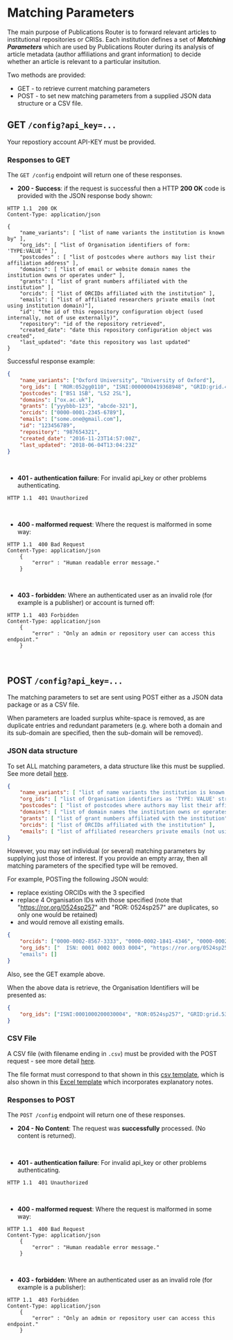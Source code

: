 # Matching Parameters
The main purpose of Publications Router is to forward relevant articles to institutional repositories or CRISs. Each institution defines a set of ***Matching Parameters*** which are used by Publications Router during its analysis of article metadata (author affiliations and grant information) to decide whether an article is relevant to a particular insitution.  

Two methods are provided:
* GET - to retrieve current matching parameters
* POST - to set new matching parameters from a supplied JSON data structure or a CSV file.

## GET `/config?api_key=...`

Your repostiory account API-KEY must be provided. 

### Responses to GET

The `GET /config` endpoint will return one of these responses.

* **200 - Success**: if the request is successful then a HTTP **200 OK** code is provided with the JSON response body shown:

```
HTTP 1.1  200 OK
Content-Type: application/json

{
    "name_variants": [ "list of name variants the institution is known by" ],
    "org_ids": [ "list of Organisation identifiers of form: 'TYPE:VALUE'" ],
    "postcodes" : [ "list of postcodes where authors may list their affiliation address" ],
    "domains": [ "list of email or website domain names the institution owns or operates under" ],
    "grants": [ "list of grant numbers affiliated with the institution" ],
    "orcids": [ "list of ORCIDs affiliated with the institution" ],
    "emails": [ "list of affiliated researchers private emails (not using institution domain)"],
    "id": "the id of this repository configuration object (used internally, not of use externally)",
    "repository": "id of the repository retrieved",
    "created_date": "date this repository configuration object was created",
    "last_updated": "date this repository was last updated"
}
```

Successful response example: 
```json
{
    "name_variants": ["Oxford University", "University of Oxford"],
    "org_ids": [ "ROR:052gg0110", "ISNI:0000000419368948", "GRID:grid.4991.5"],
    "postcodes": ["BS1 1SB", "LS2 2SL"],
    "domains": ["ox.ac.uk"],
    "grants": ["yyybbb-123", "abcde-321"],
    "orcids": ["0000-0001-2345-6789"],
    "emails": ["some.one@gmail.com"],
    "id": "123456789",
    "repository": "987654321",
    "created_date": "2016-11-23T14:57:00Z",
    "last_updated": "2018-06-04T13:04:23Z"
}
```

&nbsp;
* **401 - authentication failure**: For invalid api_key or other problems authenticating.

```
HTTP 1.1  401 Unauthorized
```
&nbsp;
* **400 - malformed request**: Where the request is malformed in some way:

```
HTTP 1.1  400 Bad Request
Content-Type: application/json
    {
        "error" : "Human readable error message."
    }
```
&nbsp;
* **403 - forbidden**: Where an authenticated user as an invalid role (for example is a publisher) or account is turned off:

```
HTTP 1.1  403 Forbidden
Content-Type: application/json
    {
        "error" : "Only an admin or repository user can access this endpoint."
    }
```
&nbsp;
&nbsp;
## POST `/config?api_key=...`

The matching parameters to set are sent using POST either as a JSON data package or as a CSV file.

When parameters are loaded surplus white-space is removed, as are duplicate entries and redundant parameters (e.g. where both a domain and its sub-domain are specified, then the sub-domain will be removed).

### JSON data structure

To set ALL matching parameters, a data structure like this must be supplied.  See more detail [here](Config.md#json-submission).
```json
{
    "name_variants": [ "list of name variants the institution is known by" ],
    "org_ids": [ "list of Organisation identifiers as 'TYPE: VALUE' strings or URLs.  The following types are accepted: 'ROR', 'GRID', 'ISNI' (or 'ISN'), 'CROSSREF', 'RINGGOLD' (or 'RIN').  Identifiers supplied in URL format are converted and stored as 'Type:Value' format." ],
    "postcodes": [ "list of postcodes where authors may list their affiliation address" ],
    "domains": [ "list of domain names the institution owns or operates under" ],
    "grants": [ "list of grant numbers affiliated with the institution"] ,
    "orcids": [ "list of ORCIDs affiliated with the institution" ],
    "emails": [ "list of affiliated researchers private emails (not using institution domain)"],
}
```  

However, you may set individual (or several) matching parameters by supplying just those of interest.  If you provide an empty array, then all matching parameters of the specified type will be removed.  

For example, POSTing the following JSON would:
* replace existing ORCIDs with the 3 specified
* replace 4 Organisation IDs with those specified (note that "https://ror.org/0524sp257" and "ROR: 0524sp257" are duplicates, so only one would be retained)
* and would remove all existing emails.
```json
{
    "orcids": ["0000-0002-8567-3333", "0000-0002-1841-4346", "0000-0002-9377-555X"],
    "org_ids": ["  ISN: 0001 0002 0003 0004", "https://ror.org/0524sp257", "ROR: 0524sp257", "GRID: grid.5337.2", "https://api.crossref.org/funders/501100000883"]
    "emails": []
}
```
Also, see the GET example above. 

When the above data is retrieve, the Organisation Identifiers will be presented as:
```json
{
    "org_ids": ["ISNI:0001000200030004", "ROR:0524sp257", "GRID:grid.5337.2", "CROSSREF:501100000883"]
}
```

### CSV File
A CSV file (with filename ending in `.csv`) must be provided with the POST request - see more detail [here](Config.md#csv-submission).

The file format must correspond to that shown in this [csv template](http://pubrouter.jisc.ac.uk/static/csvtemplate.csv), which is also shown in this [Excel template](https://pubrouter.jisc.ac.uk/static/csvtemplate_router_matching_params_XLS_FORMAT.xlsx) which incorporates explanatory notes.

### Responses to POST

The `POST /config` endpoint will return one of these responses.

* **204 - No Content**: The request was **successfully** processed.  (No content is returned).

&nbsp;
* **401 - authentication failure**: For invalid api_key or other problems authenticating.

```
HTTP 1.1  401 Unauthorized
```
&nbsp;
* **400 - malformed request**: Where the request is malformed in some way:

```
HTTP 1.1  400 Bad Request
Content-Type: application/json
    {
        "error" : "Human readable error message."
    }
```
&nbsp;
* **403 - forbidden**: Where an authenticated user as an invalid role (for example is a publisher):

```
HTTP 1.1  403 Forbidden
Content-Type: application/json
    {
        "error" : "Only an admin or repository user can access this endpoint."
    }
```

